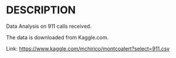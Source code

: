 # DESCRIPTION

Data Analysis on 911 calls received.

The data is downloaded from Kaggle.com.

Link: https://www.kaggle.com/mchirico/montcoalert?select=911.csv
